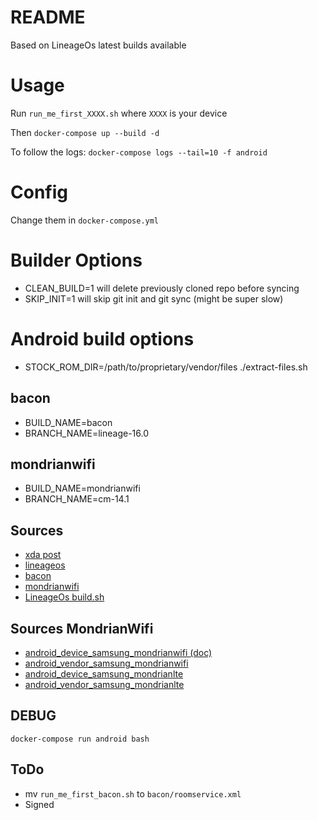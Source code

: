 # README #

Based on LineageOs latest builds available

# Usage
Run `run_me_first_XXXX.sh` where `XXXX` is your device

Then `docker-compose up --build -d`

To follow the logs: `docker-compose logs --tail=10 -f android`

# Config
Change them in `docker-compose.yml`

# Builder Options
* CLEAN_BUILD=1 will delete previously cloned repo before syncing
* SKIP_INIT=1 will skip git init and git sync (might be super slow)

# Android build options
* STOCK_ROM_DIR=/path/to/proprietary/vendor/files ./extract-files.sh

## bacon
* BUILD_NAME=bacon
* BRANCH_NAME=lineage-16.0

## mondrianwifi
* BUILD_NAME=mondrianwifi
* BRANCH_NAME=cm-14.1

## Sources
* [xda post](https://forum.xda-developers.com/t/rom-t320-t325-unofficial-lineageos-17-1-android-10-0-q-20200815.4014565/) 
* [lineageos](https://github.com/LineageOS/android)
* [bacon](https://wiki.lineageos.org/devices/bacon/build)
* [mondrianwifi](https://wiki.lineageos.org/devices/mondrianwifi/build)
* [LineageOs build.sh](https://github.com/lineageos-infra/build-config/blob/lineage-16.0/android/build.sh)

## Sources MondrianWifi
* [android_device_samsung_mondrianwifi (doc)](https://github.com/Valera1978/android_device_samsung_mondrianwifi)
* [android_vendor_samsung_mondrianwifi](https://github.com/Valera1978/android_vendor_samsung_mondrianwifi)
* [android_device_samsung_mondrianlte](https://github.com/Valera1978/android_device_samsung_mondrianlte)
* [android_vendor_samsung_mondrianlte](https://github.com/Valera1978/android_vendor_samsung_mondrianlte)


## DEBUG

`docker-compose run android bash`

## ToDo
* mv `run_me_first_bacon.sh` to `bacon/roomservice.xml`
* Signed